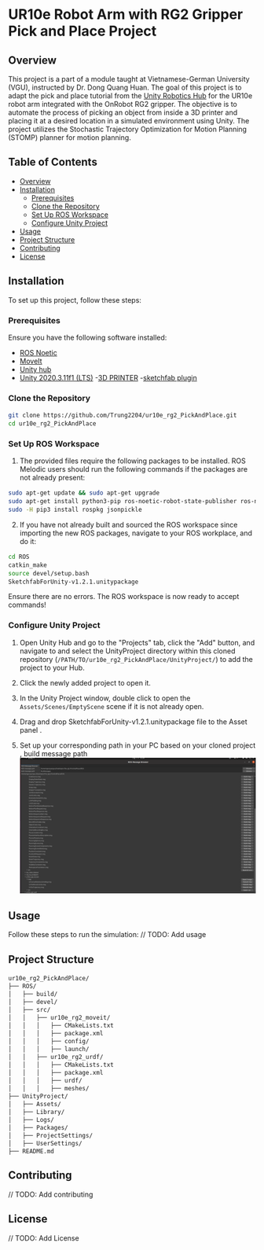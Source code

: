 # UR10e Robot Arm with RG2 Gripper Pick and Place Project

## Overview

This project is a part of a module taught at Vietnamese-German University (VGU), instructed by Dr. Dong Quang Huan. The goal of this project is to adapt the pick and place tutorial from the [Unity Robotics Hub](https://github.com/Unity-Technologies/Unity-Robotics-Hub/tree/main/tutorials/pick_and_place) for the UR10e robot arm integrated with the OnRobot RG2 gripper. The objective is to automate the process of picking an object from inside a 3D printer and placing it at a desired location in a simulated environment using Unity. The project utilizes the Stochastic Trajectory Optimization for Motion Planning (STOMP) planner for motion planning.

## Table of Contents

- [Overview](#overview)
- [Installation](#installation)
  - [Prerequisites](#prerequisites)
  - [Clone the Repository](#clone-the-repository)
  - [Set Up ROS Workspace](#set-up-ros-workspace)
  - [Configure Unity Project](#configure-unity-project)
- [Usage](#usage)
- [Project Structure](#project-structure)
- [Contributing](#contributing)
- [License](#license)

## Installation

To set up this project, follow these steps:

### Prerequisites

Ensure you have the following software installed:

- [ROS Noetic](http://wiki.ros.org/noetic/Installation/Ubuntu)
- [MoveIt](https://moveit.ros.org/install/)
- [Unity hub](https://unity.com/download)
- [Unity 2020.3.11f1 (LTS)](https://unity.com/releases/editor/archive)
-[3D PRINTER](https://sketchfab.com/3d-models/2-makerbot-10e13be074dd4d55a97b129c9b4d1959)
-[sketchfab plugin](https://github.com/sketchfab/unity-plugin/releases)
### Clone the Repository

```bash
git clone https://github.com/Trung2204/ur10e_rg2_PickAndPlace.git
cd ur10e_rg2_PickAndPlace
```

### Set Up ROS Workspace

1. The provided files require the following packages to be installed. ROS Melodic users should run the following commands if the packages are not already present:

```bash
sudo apt-get update && sudo apt-get upgrade
sudo apt-get install python3-pip ros-noetic-robot-state-publisher ros-noetic-moveit ros-noetic-rosbridge-suite ros-noetic-joy ros-noetic-ros-control ros-noetic-ros-controllers
sudo -H pip3 install rospkg jsonpickle
```

2. If you have not already built and sourced the ROS workspace since importing the new ROS packages, navigate to your ROS workplace, and do it:

```bash
cd ROS
catkin_make
source devel/setup.bash
SketchfabForUnity-v1.2.1.unitypackage
```

Ensure there are no errors. The ROS workspace is now ready to accept commands!

### Configure Unity Project

1. Open Unity Hub and go to the "Projects" tab, click the "Add" button, and navigate to and select the UnityProject directory within this cloned repository (`/PATH/TO/ur10e_rg2_PickAndPlace/UnityProject/`) to add the project to your Hub.

2. Click the newly added project to open it.

3. In the Unity Project window, double click to open the `Assets/Scenes/EmptyScene` scene if it is not already open.
4. Drag and drop SketchfabForUnity-v1.2.1.unitypackage file to the Asset panel  .

4. Set up your corresponding path in your PC based on your cloned project , build message path
![Build msg](Image/image.png)

## Usage

Follow these steps to run the simulation:
// TODO: Add usage

## Project Structure

```
ur10e_rg2_PickAndPlace/
├── ROS/
│   ├── build/
│   ├── devel/
│   ├── src/
│   │   ├── ur10e_rg2_moveit/
│   │   │   ├── CMakeLists.txt
│   │   │   ├── package.xml
│   │   │   ├── config/
│   │   │   ├── launch/
│   │   ├── ur10e_rg2_urdf/
│   │   │   ├── CMakeLists.txt
│   │   │   ├── package.xml
│   │   │   ├── urdf/
│   │   │   ├── meshes/
├── UnityProject/
│   ├── Assets/
│   ├── Library/
│   ├── Logs/
│   ├── Packages/
│   ├── ProjectSettings/
│   ├── UserSettings/
├── README.md
```

## Contributing
// TODO: Add contributing

## License
// TODO: Add License
